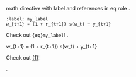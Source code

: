math directive with label and references in eq role
.
```{math}
:label: my_label
w_{t+1} = (1 + r_{t+1}) s(w_t) + y_{t+1}
```
Check out {eq}`my_label`!
.
<div class="math block" id="my_label" number="1">
w_{t+1} = (1 + r_{t+1}) s(w_t) + y_{t+1}
</div>
<p>Check out <a href="#my_label">(1)</a>!</p>
.
